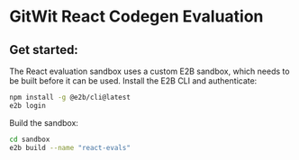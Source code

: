 # GitWit React Codegen Evaluation

## Get started:

The React evaluation sandbox uses a custom E2B sandbox, which needs to be built before it can be used. Install the E2B CLI and authenticate:

```bash
npm install -g @e2b/cli@latest
e2b login
```

Build the sandbox:

```bash
cd sandbox
e2b build --name "react-evals"
```